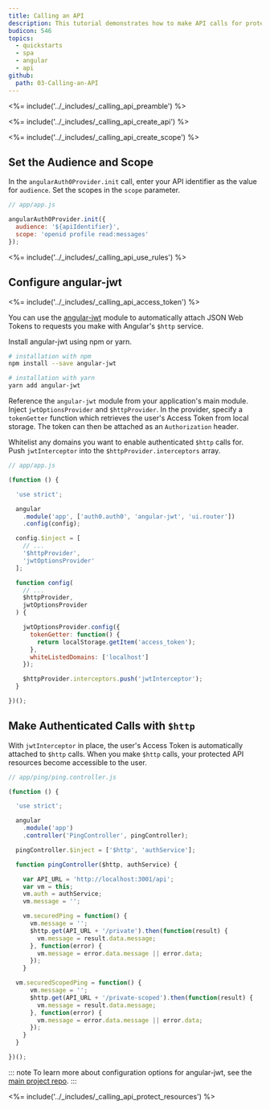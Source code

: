 ```yaml
---
title: Calling an API
description: This tutorial demonstrates how to make API calls for protected resources on your server.
budicon: 546
topics:
  - quickstarts
  - spa
  - angular
  - api
github:
  path: 03-Calling-an-API
---
```


<%= include('../_includes/_calling_api_preamble') %>

<%= include('../_includes/_calling_api_create_api') %>

<%= include('../_includes/_calling_api_create_scope') %>

## Set the Audience and Scope

In the `angularAuth0Provider.init` call, enter your API identifier as the value for `audience`. Set the scopes in the `scope` parameter.

```js
// app/app.js

angularAuth0Provider.init({
  audience: '${apiIdentifier}',
  scope: 'openid profile read:messages'
});
```

<%= include('../_includes/_calling_api_use_rules') %>

## Configure angular-jwt

<%= include('../_includes/_calling_api_access_token') %>

You can use the [angular-jwt](https://github.com/auth0/angular-jwt) module to automatically attach JSON Web Tokens to requests you make with Angular's `$http` service. 

Install angular-jwt using npm or yarn.

```bash
# installation with npm
npm install --save angular-jwt

# installation with yarn
yarn add angular-jwt
```

Reference the `angular-jwt` module from your application's main module. Inject `jwtOptionsProvider` and `$httpProvider`. In the provider, specify a `tokenGetter` function which retrieves the user's Access Token from local storage. The token can then be attached as an `Authorization` header. 

Whitelist any domains you want to enable authenticated `$http` calls for. 
Push `jwtInterceptor` into the `$httpProvider.interceptors` array.

```js
// app/app.js

(function () {

  'use strict';

  angular
    .module('app', ['auth0.auth0', 'angular-jwt', 'ui.router'])
    .config(config);

  config.$inject = [
    // ...
    '$httpProvider',
    'jwtOptionsProvider'
  ];

  function config(
    // ...
    $httpProvider,
    jwtOptionsProvider
  ) {

    jwtOptionsProvider.config({
      tokenGetter: function() {
        return localStorage.getItem('access_token');
      },
      whiteListedDomains: ['localhost']
    });

    $httpProvider.interceptors.push('jwtInterceptor');
  }

})();
```

## Make Authenticated Calls with `$http`

With `jwtInterceptor` in place, the user's Access Token is automatically attached to `$http` calls. 
When you make `$http` calls, your protected API resources become accessible to the user. 

```js
// app/ping/ping.controller.js

(function () {

  'use strict';

  angular
    .module('app')
    .controller('PingController', pingController);

  pingController.$inject = ['$http', 'authService'];

  function pingController($http, authService) {

    var API_URL = 'http://localhost:3001/api';
    var vm = this;
    vm.auth = authService;
    vm.message = '';

    vm.securedPing = function() {
      vm.message = '';
      $http.get(API_URL + '/private').then(function(result) {
        vm.message = result.data.message;
      }, function(error) {
        vm.message = error.data.message || error.data;
      });
    }

  vm.securedScopedPing = function() {
      vm.message = '';
      $http.get(API_URL + '/private-scoped').then(function(result) {
        vm.message = result.data.message;
      }, function(error) {
        vm.message = error.data.message || error.data;
      });
    }
  }

})();
```

::: note
To learn more about configuration options for angular-jwt, see the [main project repo](https://github.com/auth0/angular-jwt).
:::

<%= include('../_includes/_calling_api_protect_resources') %>
